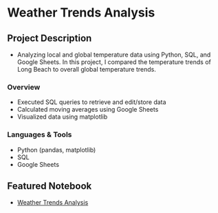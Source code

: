 # Weather Trends Analysis
## Project Description
* Analyzing local and global temperature data using Python, SQL, and Google Sheets. In this project, I compared the temperature trends of Long Beach to overall global temperature trends.

### Overview
  - Executed SQL queries to retrieve and edit/store data
  - Calculated moving averages using Google Sheets
  - Visualized data using matplotlib
  
### Languages & Tools
* Python (pandas, matplotlib)
* SQL 
* Google Sheets

## Featured Notebook
* [Weather Trends Analysis](https://dpghazi.github.io/projects/weather-trends-analysis.html)
